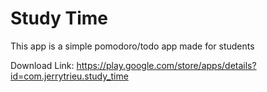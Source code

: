 # Study Time

This app is a simple pomodoro/todo app made for students

Download Link: https://play.google.com/store/apps/details?id=com.jerrytrieu.study_time

